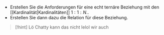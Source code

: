 - Erstellen Sie die Anforderungen für eine echt ternäre Beziehung mit den [[Kardinalität|Kardinalitäten]] $1:1:N$..
- Erstellen Sie dann dazu die Relation für diese Beziehung.

> [!hint] Lö Chatty kann das nicht lelol
> wir auch




